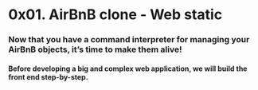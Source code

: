 #  0x01. AirBnB clone - Web static

###  Now that you have a command interpreter for managing your AirBnB objects, it’s time to make them alive!

####  Before developing a big and complex web application, we will build the front end step-by-step.

